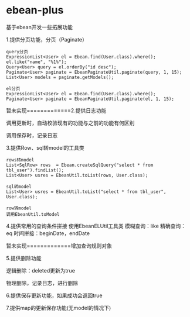 # ebean-plus
基于ebean开发一些拓展功能

1.提供分页功能，分页（Paginate）
	
	query分页
	ExpressionList<User> el = Ebean.find(User.class).where();
	el.like("name", "%1%");
	Query<User> query = el.orderBy("id desc");
	Paginate<User> paginate = EbeanPaginateUtil.paginate(query, 1, 15);
	List<User> models = paginate.getModels();
	
	el分页
	ExpressionList<User> el = Ebean.find(User.class).where();
	Paginate<User> paginate = EbeanPaginateUtil.paginate(el, 1, 15);

 暂未实现=============2.提供日志功能

  调用更新时，自动校验现有的功能与之前的功能有何区别
  
  调用保存时，记录日志
  
  
3.提供Row、sql转model的工具类
	
	rows转model
	List<SqlRow> rows  = Ebean.createSqlQuery("select * from tbl_user").findList();
	List<User> usres = EbeanUtil.toList(rows, User.class);
	
	sql转model
	List<User> usres = EbeanUtil.toList("select * from tbl_user", User.class);
	
	row转model
	调用EbeanUtil.toModel

4.提供常用的查询条件拼接
	使用EbeanELUtil工具类
	模糊查询：like
	精确查询：eq
	时间拼接：beginDate，endDate

 暂未实现=============增加查询规则对象
  
  
5.提供删除功能

逻辑删除：deleted更新为true

物理删除，记录日志，进行删除

  
6.提供保存更新功能，如果成功会返回true


7.提供map的更新保存功能(无model的情况下)

